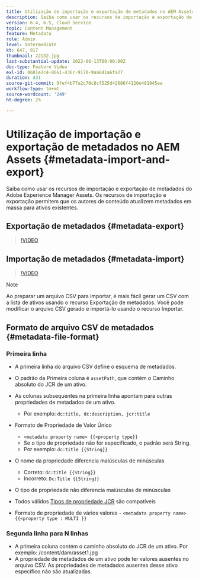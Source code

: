 ```yaml
---
title: Utilização de importação e exportação de metadados no AEM Assets
description: Saiba como usar os recursos de importação e exportação de metadados do Adobe Experience Manager Assets. Os recursos de importação e exportação permitem que os autores de conteúdo atualizem metadados em massa para ativos existentes.
version: 6.4, 6.5, Cloud Service
topic: Content Management
feature: Metadata
role: Admin
level: Intermediate
kt: 647, 917
thumbnail: 22132.jpg
last-substantial-update: 2022-06-13T00:00:00Z
doc-type: Feature Video
exl-id: 0681e2c4-8661-436c-9170-9aa841a6fa27
duration: 431
source-git-commit: 9fef4b77a2c70c8cf525d42686f4120e481945ee
workflow-type: tm+mt
source-wordcount: '249'
ht-degree: 2%

---
```


# Utilização de importação e exportação de metadados no AEM Assets {#metadata-import-and-export}

Saiba como usar os recursos de importação e exportação de metadados do Adobe Experience Manager Assets. Os recursos de importação e exportação permitem que os autores de conteúdo atualizem metadados em massa para ativos existentes.

## Exportação de metadados {#metadata-export}

>[!VIDEO](https://video.tv.adobe.com/v/22132?quality=12&learn=on)

## Importação de metadados {#metadata-import}

>[!VIDEO](https://video.tv.adobe.com/v/21374?quality=12&learn=on)

>[!NOTE]
>
> Ao preparar um arquivo CSV para importar, é mais fácil gerar um CSV com a lista de ativos usando o recurso Exportação de metadados. Você pode modificar o arquivo CSV gerado e importá-lo usando o recurso Importar.

## Formato de arquivo CSV de metadados {#metadata-file-format}

### Primeira linha

* A primeira linha do arquivo CSV define o esquema de metadados.
* O padrão da Primeira coluna é `assetPath`, que contém o Caminho absoluto do JCR de um ativo.

* As colunas subsequentes na primeira linha apontam para outras propriedades de metadados de um ativo.
   * Por exemplo: `dc:title, dc:description, jcr:title`

* Formato de Propriedade de Valor Único

   * `<metadata property name> {{<property type}}`
   * Se o tipo de propriedade não for especificado, o padrão será String.
   * Por exemplo: `dc:title {{String}}`

* O nome da propriedade diferencia maiúsculas de minúsculas
   * Correto: `dc:title {{String}}`
   * Incorreto: `Dc:Title {{String}}`

* O tipo de propriedade não diferencia maiúsculas de minúsculas
* Todos válidos [Tipos de propriedade JCR](https://www.adobe.io/experience-manager/reference-materials/spec/jsr170/javadocs/jcr-2.0/javax/jcr/PropertyType.html) são compatíveis

* Formato de propriedade de vários valores - `<metadata property name> {{<property type : MULTI }}`

### Segunda linha para N linhas

* A primeira coluna contém o caminho absoluto do JCR de um ativo. Por exemplo: /content/dam/asset1.jpg
* A propriedade de metadados de um ativo pode ter valores ausentes no arquivo CSV. As propriedades de metadados ausentes desse ativo específico não são atualizadas.
